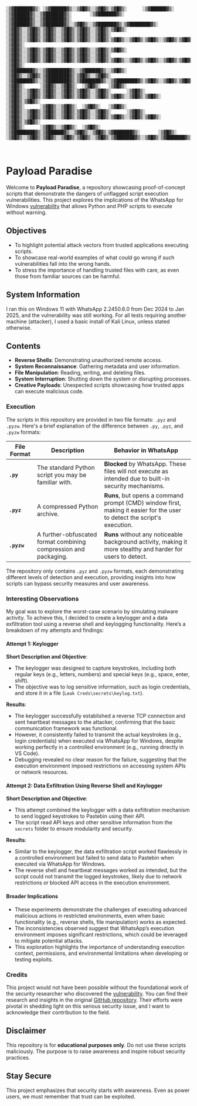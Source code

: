 ```

░▒▓███████▓▒░ ░▒▓██████▓▒░░▒▓█▓▒░░▒▓█▓▒░▒▓█▓▒░      ░▒▓██████▓▒░ ░▒▓██████▓▒░░▒▓███████▓▒░       ░▒▓███████▓▒░ ░▒▓██████▓▒░░▒▓███████▓▒░ ░▒▓██████▓▒░░▒▓███████▓▒░░▒▓█▓▒░░▒▓███████▓▒░▒▓████████▓▒░ 
░▒▓█▓▒░░▒▓█▓▒░▒▓█▓▒░░▒▓█▓▒░▒▓█▓▒░░▒▓█▓▒░▒▓█▓▒░     ░▒▓█▓▒░░▒▓█▓▒░▒▓█▓▒░░▒▓█▓▒░▒▓█▓▒░░▒▓█▓▒░      ░▒▓█▓▒░░▒▓█▓▒░▒▓█▓▒░░▒▓█▓▒░▒▓█▓▒░░▒▓█▓▒░▒▓█▓▒░░▒▓█▓▒░▒▓█▓▒░░▒▓█▓▒░▒▓█▓▒░▒▓█▓▒░      ░▒▓█▓▒░    
░▒▓█▓▒░░▒▓█▓▒░▒▓█▓▒░░▒▓█▓▒░▒▓█▓▒░░▒▓█▓▒░▒▓█▓▒░     ░▒▓█▓▒░░▒▓█▓▒░▒▓█▓▒░░▒▓█▓▒░▒▓█▓▒░░▒▓█▓▒░      ░▒▓█▓▒░░▒▓█▓▒░▒▓█▓▒░░▒▓█▓▒░▒▓█▓▒░░▒▓█▓▒░▒▓█▓▒░░▒▓█▓▒░▒▓█▓▒░░▒▓█▓▒░▒▓█▓▒░▒▓█▓▒░      ░▒▓█▓▒░    
░▒▓███████▓▒░░▒▓████████▓▒░░▒▓██████▓▒░░▒▓█▓▒░     ░▒▓█▓▒░░▒▓█▓▒░▒▓████████▓▒░▒▓█▓▒░░▒▓█▓▒░      ░▒▓███████▓▒░░▒▓████████▓▒░▒▓███████▓▒░░▒▓████████▓▒░▒▓█▓▒░░▒▓█▓▒░▒▓█▓▒░░▒▓██████▓▒░░▒▓██████▓▒░   
░▒▓█▓▒░      ░▒▓█▓▒░░▒▓█▓▒░  ░▒▓█▓▒░   ░▒▓█▓▒░     ░▒▓█▓▒░░▒▓█▓▒░▒▓█▓▒░░▒▓█▓▒░▒▓█▓▒░░▒▓█▓▒░      ░▒▓█▓▒░      ░▒▓█▓▒░░▒▓█▓▒░▒▓█▓▒░░▒▓█▓▒░▒▓█▓▒░░▒▓█▓▒░▒▓█▓▒░░▒▓█▓▒░▒▓█▓▒░      ░▒▓█▓▒░▒▓█▓▒░    
░▒▓█▓▒░      ░▒▓█▓▒░░▒▓█▓▒░  ░▒▓█▓▒░   ░▒▓█▓▒░     ░▒▓█▓▒░░▒▓█▓▒░▒▓█▓▒░░▒▓█▓▒░▒▓█▓▒░░▒▓█▓▒░      ░▒▓█▓▒░      ░▒▓█▓▒░░▒▓█▓▒░▒▓█▓▒░░▒▓█▓▒░▒▓█▓▒░░▒▓█▓▒░▒▓█▓▒░░▒▓█▓▒░▒▓█▓▒░      ░▒▓█▓▒░▒▓█▓▒░    
░▒▓█▓▒░      ░▒▓█▓▒░░▒▓█▓▒░  ░▒▓█▓▒░   ░▒▓████████▓▒░▒▓██████▓▒░░▒▓█▓▒░░▒▓█▓▒░▒▓███████▓▒░       ░▒▓█▓▒░      ░▒▓█▓▒░░▒▓█▓▒░▒▓█▓▒░░▒▓█▓▒░▒▓█▓▒░░▒▓█▓▒░▒▓███████▓▒░░▒▓█▓▒░▒▓███████▓▒░░▒▓████████▓▒░ 
                                                                                                                                                                                                
                                                                                                                                                                                                

```

# Payload Paradise

Welcome to **Payload Paradise**, a repository showcasing proof-of-concept scripts that demonstrate the dangers of unflagged script execution vulnerabilities. This project explores the implications of the WhatsApp for Windows [vulnerability](https://www.bleepingcomputer.com/news/security/whatsapp-for-windows-lets-python-php-scripts-execute-with-no-warning/) that allows Python and PHP scripts to execute without warning.

## Objectives

- To highlight potential attack vectors from trusted applications executing scripts.
- To showcase real-world examples of what could go wrong if such vulnerabilities fall into the wrong hands.
- To stress the importance of handling trusted files with care, as even those from familiar sources can be harmful.

## System Information

I ran this on Windows 11 with WhatsApp 2.2450.6.0 from Dec 2024 to Jan 2025, and the vulnerability was still working. For all tests requiring another machine (attacker), I used a basic install of Kali Linux, unless stated otherwise.

## Contents

- **Reverse Shells**: Demonstrating unauthorized remote access.
- **System Reconnaissance**: Gathering metadata and user information.
- **File Manipulation**: Reading, writing, and deleting files.
- **System Interruption**: Shutting down the system or disrupting processes.
- **Creative Payloads**: Unexpected scripts showcasing how trusted apps can execute malicious code.

### Execution  

The scripts in this repository are provided in two file formats: `.pyz` and `.pyzw`. Here's a brief explanation of the difference between `.py`, `.pyz`, and `.pyzw` formats:

| File Format | Description                                                      | Behavior in WhatsApp                                                                                                     |
| ----------- | ---------------------------------------------------------------- | ------------------------------------------------------------------------------------------------------------------------ |
| **`.py`**   | The standard Python script you may be familiar with.             | **Blocked** by WhatsApp. These files will not execute as intended due to built-in security mechanisms.                   |
| **`.pyz`**  | A compressed Python archive.                                     | **Runs**, but opens a command prompt (CMD) window first, making it easier for the user to detect the script's execution. |
| **`.pyzw`** | A further-obfuscated format combining compression and packaging. | **Runs** without any noticeable background activity, making it more stealthy and harder for users to detect.             |

The repository only contains `.pyz` and `.pyzw` formats, each demonstrating different levels of detection and execution, providing insights into how scripts can bypass security measures and user awareness.

### Interesting Observations

My goal was to explore the worst-case scenario by simulating malware activity. To achieve this, I decided to create a keylogger and a data exfiltration tool using a reverse shell and keylogging functionality. Here’s a breakdown of my attempts and findings:


#### Attempt 1: Keylogger
**Short Description and Objective**:
- The keylogger was designed to capture keystrokes, including both regular keys (e.g., letters, numbers) and special keys (e.g., space, enter, shift).
- The objective was to log sensitive information, such as login credentials, and store it in a file (`Leak Creds\secrets\keylog.txt`).

**Results**:
- The keylogger successfully established a reverse TCP connection and sent heartbeat messages to the attacker, confirming that the basic communication framework was functional.
- However, it consistently failed to transmit the actual keystrokes (e.g., login credentials) when executed via WhatsApp for Windows, despite working perfectly in a controlled environment (e.g., running directly in VS Code).
- Debugging revealed no clear reason for the failure, suggesting that the execution environment imposed restrictions on accessing system APIs or network resources.


#### Attempt 2: Data Exfiltration Using Reverse Shell and Keylogger
**Short Description and Objective**:
- This attempt combined the keylogger with a data exfiltration mechanism to send logged keystrokes to Pastebin using their API.
- The script read API keys and other sensitive information from the `secrets` folder to ensure modularity and security.

**Results**:
- Similar to the keylogger, the data exfiltration script worked flawlessly in a controlled environment but failed to send data to Pastebin when executed via WhatsApp for Windows.
- The reverse shell and heartbeat messages worked as intended, but the script could not transmit the logged keystrokes, likely due to network restrictions or blocked API access in the execution environment.


#### Broader Implications
- These experiments demonstrate the challenges of executing advanced malicious actions in restricted environments, even when basic functionality (e.g., reverse shells, file manipulation) works as expected.
- The inconsistencies observed suggest that WhatsApp’s execution environment imposes significant restrictions, which could be leveraged to mitigate potential attacks.
- This exploration highlights the importance of understanding execution context, permissions, and environmental limitations when developing or testing exploits.


### Credits

This project would not have been possible without the foundational work of the security researcher who discovered the [vulnerability](https://www.linkedin.com/in/saumyajeetdas/). You can find their research and insights in the original [GitHub repository](https://github.com/SaumyajeetDas/WhatsApp-Exploit). Their efforts were pivotal in shedding light on this serious security issue, and I want to acknowledge their contribution to the field.

## Disclaimer

This repository is for **educational purposes only**. Do not use these scripts maliciously. The purpose is to raise awareness and inspire robust security practices.

## Stay Secure

This project emphasizes that security starts with awareness. Even as power users, we must remember that trust can be exploited.
